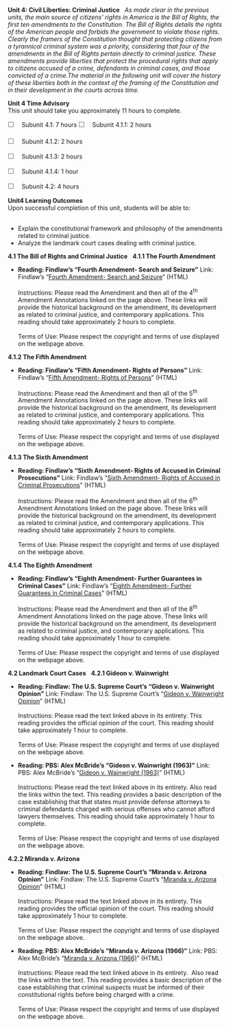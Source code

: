 **Unit 4: Civil Liberties: Criminal Justice** <span id="4"></span> 
*As made clear in the previous units, the main source of citizens'
rights in America is the Bill of Rights, the first ten amendments to the
Constitution. The Bill of Rights details the rights of the American
people and forbids the government to violate those rights. Clearly the
framers of the Constitution thought that protecting citizens from a
tyrannical criminal system was a priority, considering that four of the
amendments in the Bill of Rights pertain directly to criminal justice.
These amendments provide liberties that protect the procedural rights
that apply to citizens accused of a crime, defendants in criminal cases,
and those convicted of a crime.The material in the following unit will
cover the history of these liberties both in the context of the framing
of the Constitution and in their development in the courts across time.*

**Unit 4 Time Advisory**  
This unit should take you approximately 11 hours to complete.  
  
 <span
style="color: rgb(85, 85, 85); font-family: 'Myriad Pro', 'Gill Sans', 'Gill Sans MT', Calibri, sans-serif; font-size: 16px; line-height: 21px; text-align: left; -webkit-text-size-adjust: none; ">☐
   </span>Subunit 4.1: 7 hours
<span
style="color: rgb(85, 85, 85); font-family: 'Myriad Pro', 'Gill Sans', 'Gill Sans MT', Calibri, sans-serif; font-size: 16px; line-height: 21px; text-align: left; -webkit-text-size-adjust: none; ">☐
   </span>Subunit 4.1.1: 2 hours

<span
style="color: rgb(85, 85, 85); font-family: 'Myriad Pro', 'Gill Sans', 'Gill Sans MT', Calibri, sans-serif; font-size: 16px; line-height: 21px; text-align: left; -webkit-text-size-adjust: none; ">☐
   </span>Subunit 4.1.2: 2 hours

<span
style="color: rgb(85, 85, 85); font-family: 'Myriad Pro', 'Gill Sans', 'Gill Sans MT', Calibri, sans-serif; font-size: 16px; line-height: 21px; text-align: left; -webkit-text-size-adjust: none; ">☐
   </span>Subunit 4.1.3: 2 hours

<span
style="color: rgb(85, 85, 85); font-family: 'Myriad Pro', 'Gill Sans', 'Gill Sans MT', Calibri, sans-serif; font-size: 16px; line-height: 21px; text-align: left; -webkit-text-size-adjust: none; ">☐
   </span>Subunit 4.1.4: 1 hour

<span
style="color: rgb(85, 85, 85); font-family: 'Myriad Pro', 'Gill Sans', 'Gill Sans MT', Calibri, sans-serif; font-size: 16px; line-height: 21px; text-align: left; -webkit-text-size-adjust: none; ">☐
   </span>Subunit 4.2: 4 hours

**Unit4 Learning Outcomes**  
Upon successful completion of this unit, students will be able to:  
  
-   Explain the constitutional framework and philosophy of the
    amendments related to criminal justice.
-   Analyze the landmark court cases dealing with criminal justice.

**4.1 The Bill of Rights and Criminal Justice** <span id="4.1"></span> 
**4.1.1 The Fourth Amendment** <span id="4.1.1"></span> 
-   **Reading: Findlaw’s “Fourth Amendment- Search and Seizure”**
    Link: Findlaw’s “[Fourth Amendment- Search and
    Seizure](http://caselaw.lp.findlaw.com/data/constitution/amendment04/)”
    (HTML)  
        
     Instructions: Please read the Amendment and then all of the
    4<sup>th</sup> Amendment Annotations linked on the page above. These
    links will provide the historical background on the amendment, its
    development as related to criminal justice, and contemporary
    applications. This reading should take approximately 2 hours to
    complete.  
        
     Terms of Use: Please respect the copyright and terms of use
    displayed on the webpage above.

**4.1.2 The Fifth Amendment** <span id="4.1.2"></span> 
-   **Reading: Findlaw’s “Fifth Amendment- Rights of Persons”**
    Link: Findlaw’s “[Fifth Amendment- Rights of
    Persons](http://caselaw.lp.findlaw.com/data/constitution/amendment05/)”
    (HTML)  
        
     Instructions: Please read the Amendment and then all of the
    5<sup>th</sup> Amendment Annotations linked on the page above. These
    links will provide the historical background on the amendment, its
    development as related to criminal justice, and contemporary
    applications. This reading should take approximately 2 hours to
    complete.  
        
     Terms of Use: Please respect the copyright and terms of use
    displayed on the webpage above.

**4.1.3 The Sixth Amendment** <span id="4.1.3"></span> 
-   **Reading: Findlaw’s “Sixth Amendment- Rights of Accused in Criminal
    Prosecutions”**
    Link: Findlaw’s “[Sixth Amendment- Rights of Accused in Criminal
    Prosecutions](http://caselaw.lp.findlaw.com/data/constitution/amendment06/)”
    (HTML)  
        
     Instructions: Please read the Amendment and then all of the
    6<sup>th</sup> Amendment Annotations linked on the page above. These
    links will provide the historical background on the amendment, its
    development as related to criminal justice, and contemporary
    applications. This reading should take approximately 2 hours to
    complete.  
        
     Terms of Use: Please respect the copyright and terms of use
    displayed on the webpage above.

**4.1.4 The Eighth Amendment** <span id="4.1.4"></span> 
-   **Reading: Findlaw’s “Eighth Amendment- Further Guarantees in
    Criminal Cases”**
    Link: Findlaw’s “[Eighth Amendment- Further Guarantees in Criminal
    Cases](http://caselaw.lp.findlaw.com/data/constitution/amendment08/)”
    (HTML)  
        
     Instructions: Please read the Amendment and then all of the
    8<sup>th</sup> Amendment Annotations linked on the page above. These
    links will provide the historical background on the amendment, its
    development as related to criminal justice, and contemporary
    applications. This reading should take approximately 1 hour to
    complete.  
        
     Terms of Use: Please respect the copyright and terms of use
    displayed on the webpage above.

**4.2 Landmark Court Cases** <span id="4.2"></span> 
**4.2.1 Gideon v. Wainwright** <span id="4.2.1"></span> 
-   **Reading: Findlaw: The U.S. Supreme Court’s “Gideon v. Wainwright
    Opinion”**
    Link: Findlaw: The U.S. Supreme Court’s “[Gideon v. Wainwright
    Opinion](http://caselaw.lp.findlaw.com/scripts/getcase.pl?court=us&vol=372&invol=335)”
    (HTML)    
        
     Instructions: Please read the text linked above in its entirety.
    This reading provides the official opinion of the court. This
    reading should take approximately 1 hour to complete.  
        
     Terms of Use: Please respect the copyright and terms of use
    displayed on the webpage above.

-   **Reading: PBS: Alex McBride’s “Gideon v. Wainwright (1963)”**
    Link: PBS: Alex McBride’s “[Gideon v. Wainwright
    (1963)](http://www.pbs.org/wnet/supremecourt/rights/landmark_gideon.html)”
    (HTML)    
        
     Instructions: Please read the text linked above in its entirety.
    Also read the links within the text. This reading provides a basic
    description of the case establishing that that states must provide
    defense attorneys to criminal defendants charged with serious
    offenses who cannot afford lawyers themselves. This reading should
    take approximately 1 hour to complete.  
        
     Terms of Use: Please respect the copyright and terms of use
    displayed on the webpage above.

**4.2.2 Miranda v. Arizona** <span id="4.2.2"></span> 
-   **Reading: Findlaw: The U.S. Supreme Court’s “Miranda v. Arizona
    Opinion”**
    Link: Findlaw: The U.S. Supreme Court’s “[Miranda v. Arizona
    Opinion](http://caselaw.lp.findlaw.com/scripts/getcase.pl?court=us&vol=384&invol=436)”
    (HTML)    
        
     Instructions: Please read the text linked above in its entirety.
    This reading provides the official opinion of the court. This
    reading should take approximately 1 hour to complete.  
        
     Terms of Use: Please respect the copyright and terms of use
    displayed on the webpage above.

-   **Reading: PBS: Alex McBride’s “Miranda v. Arizona (1966)”**
    Link: PBS: Alex McBride’s “[Miranda v. Arizona
    (1966)](http://www.pbs.org/wnet/supremecourt/rights/landmark_miranda.html)”
    (HTML)    
        
     Instructions: Please read the text linked above in its entirety.
     Also read the links within the text. This reading provides a basic
    description of the case establishing that criminal suspects must be
    informed of their constitutional rights before being charged with a
    crime.  
        
     Terms of Use: Please respect the copyright and terms of use
    displayed on the webpage above.



